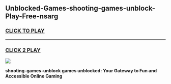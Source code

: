 
## Unblocked-Games-shooting-games-unblock-Play-Free-nsarg
<h3>
<a href="https://premium76.site?title=shooting-games-unblock&ref=10A">CLICK TO PLAY</a></h3>
<hr>

<h3>
<a href="https://premium76.site?title=shooting-games-unblock&ref=10A">CLICK 2 PLAY</a>
  
</h3>

<a href="https://premium76.site?title=shooting-games-unblock&ref=10A"><img src="https://clearcache.store/games.png"></a>


**shooting-games-unblock games unblocked: Your Gateway to Fun and Accessible Online Gaming**
